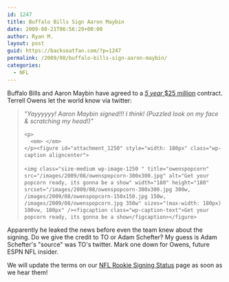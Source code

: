```yaml
---
id: 1247
title: Buffalo Bills Sign Aaron Maybin
date: 2009-08-21T06:56:29+00:00
author: Ryan M.
layout: post
guid: https://backseatfan.com/?p=1247
permalink: /2009/08/buffalo-bills-sign-aaron-maybin/
categories:
  - NFL
---
```


<div class="entry">
  <p>
    Buffalo Bills and Aaron Maybin have agreed to a <em><a href="http://sports.espn.go.com/nfl/trainingcamp09/news/story?id=4413437">5 year</a></em><a href="http://sports.espn.go.com/nfl/trainingcamp09/news/story?id=4413437"> $25 million</a> contract. Terrell Owens let the world know via twitter:
  </p>

  <blockquote>
    <p>
      <em>"Yayyyyyy! Aaron Maybin signed!!! I think! (Puzzled look on my face & scratching my head!)"</em>
    </p>

    <p>
      <em> </em>
    </p><figure id="attachment_1250" style="width: 180px" class="wp-caption aligncenter">

    <img class="size-medium wp-image-1250 " title="owenspopcorn" src="/images/2009/08/owenspopcorn-300x300.jpg" alt="Get your popcorn ready, its gonna be a show" width="180" height="180" srcset="/images/2009/08/owenspopcorn-300x300.jpg 300w, /images/2009/08/owenspopcorn-150x150.jpg 150w, /images/2009/08/owenspopcorn.jpg 350w" sizes="(max-width: 180px) 100vw, 180px" /><figcaption class="wp-caption-text">Get your popcorn ready, its gonna be a show</figcaption></figure>
  </blockquote>

  <p>
    Apparently he leaked the news before even the team knew about the signing. Do we give the credit to TO or Adam Schefter? My guess is Adam Schefter's "source" was TO's twitter. Mark one down for Owens, future ESPN NFL insider.
  </p>

  <p>
    We will update the terms on our <a href="https://backseatfan.com/index.php/2009/05/2009-nfl-draft-rookie-signing-status/">NFL Rookie Signing Status</a> page as soon as we hear them!
  </p>
</div>
